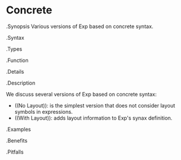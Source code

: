 # Concrete

.Synopsis
Various versions of Exp based on concrete syntax.

.Syntax

.Types

.Function

.Details

.Description

We discuss several versions of Exp based on concrete syntax:

*  ((No Layout)): is the simplest version that does not consider layout symbols in expressions.
*  ((With Layout)): adds layout information to Exp's synax definition.


.Examples

.Benefits

.Pitfalls

